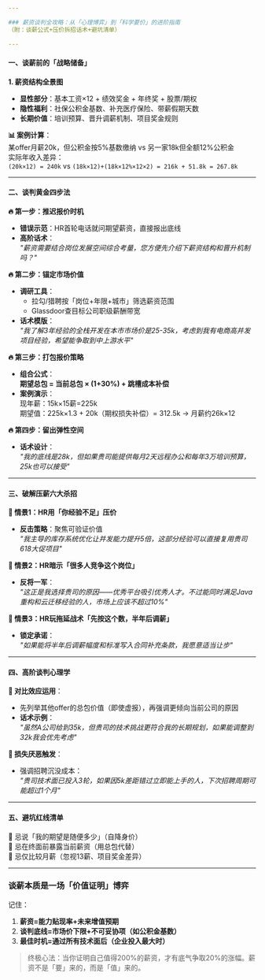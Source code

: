 ```yaml
---

### 薪资谈判全攻略：从「心理博弈」到「科学要价」的进阶指南  
（附：谈薪公式+压价拆招话术+避坑清单）

---
```


#### **一、谈薪前的「战略储备」**
**1. 薪资结构全景图**
- **显性部分**：基本工资×12 + 绩效奖金 + 年终奖 + 股票/期权
- **隐性福利**：社保公积金基数、补充医疗保险、带薪假期天数
- **长期价值**：培训预算、晋升调薪机制、项目奖金规则

**📊 案例计算**：  
某offer月薪20k，但公积金按5%基数缴纳 vs 另一家18k但全额12%公积金  
实际年收入差异：  
`(20k×12) = 240k` vs `(18k×12)+(18k×12%×12×2) = 216k + 51.8k = 267.8k`

---

#### **二、谈判黄金四步法**
**🔥 第一步：推迟报价时机**
- **错误示范**：HR首轮电话就问期望薪资，直接报出底线
- **高阶话术**：  
  *"薪资需要结合岗位发展空间综合考量，您方便先介绍下薪资结构和晋升机制吗？"*

**🔥 第二步：锚定市场价值**
- **调研工具**：
    - 拉勾/猎聘按「岗位+年限+城市」筛选薪资范围
    - Glassdoor查目标公司职级薪酬带宽
- **话术模版**：  
  *"我了解3年经验的全栈开发在本市市场价是25-35k，考虑到我有电商高并发项目经验，希望能争取到中上游水平"*

**🔥 第三步：打包报价策略**
- **组合公式**：  
  **期望总包 = 当前总包 × (1+30%) + 跳槽成本补偿**
- **案例演示**：  
  现年薪：15k×15薪=225k  
  期望值：225k×1.3 + 20k（期权损失补偿）= 312.5k → 月薪约26k×12

**🔥 第四步：留出弹性空间**
- **话术设计**：  
  *"我的底线是28k，但如果贵司能提供每月2天远程办公和每年3万培训预算，25k也可以接受"*

---

#### **三、破解压薪六大杀招**
**🔨 情景1：HR用「你经验不足」压价**
- **反击策略**：聚焦可验证价值  
  *"我主导的库存系统优化让并发能力提升5倍，这部分经验可以直接复用贵司618大促项目"*

**🔨 情景2：HR暗示「很多人竞争这个岗位」**
- **反将一军**：  
  *"这正是我选择贵司的原因——优秀平台吸引优秀人才。不过能同时满足Java重构和云迁移经验的人，市场上应该不超过10%"*

**🔨 情景3：HR玩拖延战术「先按这个数，半年后调薪」**
- **锁定承诺**：  
  *"如果能将半年后调薪幅度和标准写入合同补充条款，我愿意适当让步"*

---

#### **四、高阶谈判心理学**
**🎯 对比效应运用**：
- 先列举其他offer的总包价值（即使虚报），再强调更倾向当前公司的原因
- **话术示例**：  
  *"虽然A公司给到35k，但贵司的技术挑战更符合我的长期规划，如果能调整到32k我会优先考虑"*

**🎯 损失厌恶触发**：
- 强调招聘沉没成本：  
  *"贵司技术面已投入3轮，如果因5k差距错过立即能上手的人，下次招聘周期可能超过1个月"*

---

#### **五、避坑红线清单**
🚫 忌说「我的期望是随便多少」（自降身价）  
🚫 忌在终面前暴露当前薪资（用总包代替）  
🚫 忌仅比较月薪（忽视13薪、项目奖金差异）

---

### **谈薪本质是一场「价值证明」博弈**
记住：
1. **薪资=能力贴现率+未来增值预期**
2. **谈判底线=市场价下限+不可妥协项（如公积金基数）**
3. **最佳时机=通过所有技术面后（企业投入最大时）**

> 终极心法：当你证明自己值得200%的薪资，才有底气争取20%的涨幅。薪资不是「要」来的，而是「值」来的。